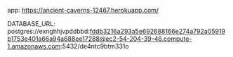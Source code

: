 app: 
https://ancient-caverns-12467.herokuapp.com/


DATABASE_URL: postgres://exnghhjvpddbbd:fddb3216a293a5e692688166e274a792a05919b1753e401a66a94a688ee17288@ec2-54-204-39-46.compute-1.amazonaws.com:5432/de4ntc9btm331o